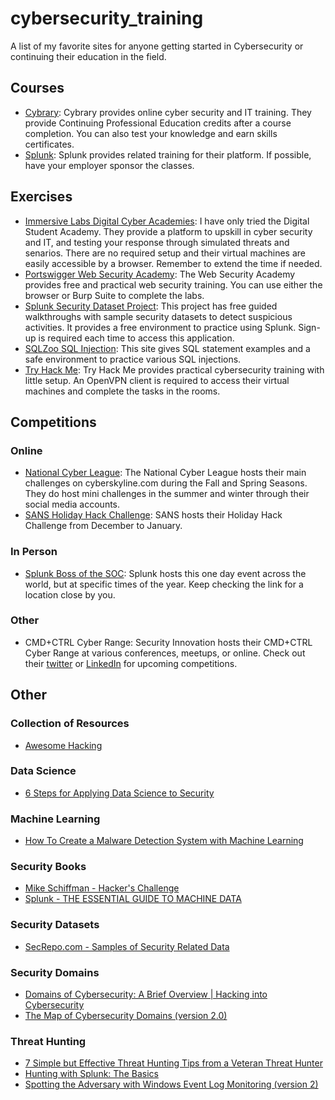 # cybersecurity_training
A list of my favorite sites for anyone getting started in Cybersecurity or continuing their education in the field. 

## Courses
* [Cybrary](https://www.cybrary.it/): Cybrary provides online cyber security and IT training. They provide Continuing Professional Education credits after a course completion. You can also test your knowledge and earn skills certificates. 
* [Splunk](https://www.splunk.com/en_us/training.html): Splunk provides related training for their platform. If possible, have your employer sponsor the classes. 

## Exercises
* [Immersive Labs Digital Cyber Academies](https://www.immersivelabs.com/digital-cyber-academies/): I have only tried the Digital Student Academy. They provide a platform to upskill in cyber security and IT, and testing your response through simulated threats and senarios. There are no required setup and their virtual machines are easily accessible by a browser. Remember to extend the time if needed. 
* [Portswigger Web Security Academy](https://portswigger.net/web-security): The Web Security Academy provides free and practical web security training. You can use either the browser or Burp Suite to complete the labs.  
* [Splunk Security Dataset Project](https://live.splunk.com/splunk-security-dataset-project): This project has free guided walkthroughs with sample security datasets to detect suspicious activities. It provides a free environment to practice using Splunk. Sign-up is required each time to access this application.
* [SQLZoo SQL Injection](https://zh.sqlzoo.net/hack/): This site gives SQL statement examples and a safe environment to practice various SQL injections.
* [Try Hack Me](https://www.tryhackme.com): Try Hack Me provides practical cybersecurity training with little setup. An OpenVPN client is required to access their virtual machines and complete the tasks in the rooms. 


## Competitions
### Online
* [National Cyber League](https://www.nationalcyberleague.org): The National Cyber League hosts their main challenges on cyberskyline.com during the Fall and Spring Seasons. They do host mini challenges in the summer and winter through their social media accounts. 
* [SANS Holiday Hack Challenge](https://www.holidayhackchallenge.com/past-challenges/): SANS hosts their Holiday Hack Challenge from December to January. 
### In Person
* [Splunk Boss of the SOC](https://www.splunk.com/en_us/about-us/events/bots.html): Splunk hosts this one day event across the world, but at specific times of the year. Keep checking the link for a location close by you.
### Other
* CMD+CTRL Cyber Range: Security Innovation hosts their CMD+CTRL Cyber Range at various conferences, meetups, or online. Check out their [twitter](https://twitter.com/SecInnovation) or [LinkedIn](https://www.linkedin.com/company/security-innovation/) for upcoming competitions. 

## Other
### Collection of Resources
* [Awesome Hacking](https://github.com/Hack-with-Github/Awesome-Hacking)
### Data Science
* [6 Steps for Applying Data Science to Security](https://www.darkreading.com/analytics/6-steps-for-applying-data-science-to-security/d/d-id/1331840)
### Machine Learning
* [How To Create a Malware Detection System with Machine Learning](https://www.evilsocket.net/2019/05/22/How-to-create-a-Malware-detection-system-with-Machine-Learning/)
### Security Books
* [Mike Schiffman - Hacker's Challenge](http://index-of.co.uk/Hacking-Coleccion/Hacker's%20Challenge%20-%20Test%20Your%20Incident%20Response%20Skills%20Using%2020%20Scenarios.pdf)
* [Splunk - THE ESSENTIAL GUIDE TO MACHINE DATA](https://www.singtel.com/content/dam/singtel/business/enterprise%20solutions/cyber-security/run-the-world/Splunk_The-essential-guide-to-machine-data.pdf)
### Security Datasets
* [SecRepo.com - Samples of Security Related Data](http://www.secrepo.com/)
### Security Domains
* [Domains of Cybersecurity: A Brief Overview | Hacking into Cybersecurity](https://linuxacademy.com/blog/security/domains-of-cybersecurity-a-brief-overview-hacking-into-cybersecurity/)
* [The Map of Cybersecurity Domains (version 2.0)](https://www.linkedin.com/pulse/map-cybersecurity-domains-version-20-henry-jiang-ciso-cissp)
### Threat Hunting
* [7 Simple but Effective Threat Hunting Tips from a Veteran Threat Hunter](https://bricata.com/blog/threat-hunting-tips-cybersecurity/)
* [Hunting with Splunk: The Basics](https://www.splunk.com/blog/2017/07/06/hunting-with-splunk-the-basics.html)
* [Spotting the Adversary with Windows Event Log Monitoring (version 2)](https://apps.nsa.gov/iaarchive/library/reports/spotting-the-adversary-with-windows-event-log-monitoring.cfm)





